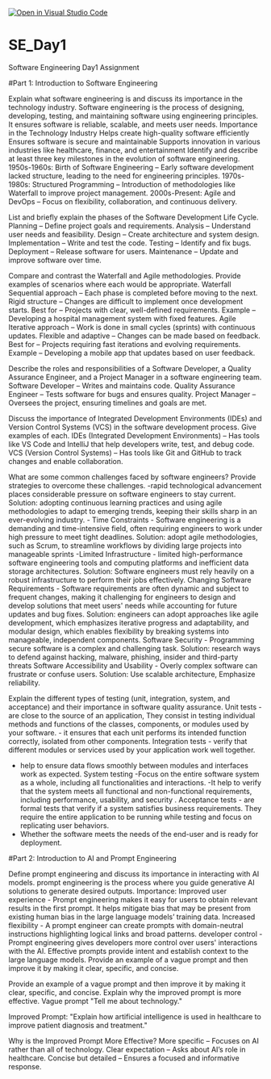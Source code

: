 [![Open in Visual Studio Code](https://classroom.github.com/assets/open-in-vscode-2e0aaae1b6195c2367325f4f02e2d04e9abb55f0b24a779b69b11b9e10269abc.svg)](https://classroom.github.com/online_ide?assignment_repo_id=18617069&assignment_repo_type=AssignmentRepo)
# SE_Day1
Software Engineering Day1 Assignment

#Part 1: Introduction to Software Engineering

Explain what software engineering is and discuss its importance in the technology industry.
Software engineering is the process of designing, developing, testing, and maintaining software using engineering principles. It ensures software is reliable, scalable, and meets user needs.
Importance in the Technology Industry
Helps create high-quality software efficiently
Ensures software is secure and maintainable
Supports innovation in various industries like healthcare, finance, and entertainment
Identify and describe at least three key milestones in the evolution of software engineering.
1950s-1960s: Birth of Software Engineering – Early software development lacked structure, leading to the need for engineering principles.
1970s-1980s: Structured Programming – Introduction of methodologies like Waterfall to improve project management.
2000s-Present: Agile and DevOps – Focus on flexibility, collaboration, and continuous delivery.

List and briefly explain the phases of the Software Development Life Cycle.
Planning – Define project goals and requirements.
Analysis – Understand user needs and feasibility.
Design – Create architecture and system design.
Implementation – Write and test the code.
Testing – Identify and fix bugs.
Deployment – Release software for users.
Maintenance – Update and improve software over time.

Compare and contrast the Waterfall and Agile methodologies. Provide examples of scenarios where each would be appropriate.
Waterfall
Sequential approach – Each phase is completed before moving to the next.
Rigid structure – Changes are difficult to implement once development starts.
Best for – Projects with clear, well-defined requirements.
Example – Developing a hospital management system with fixed features.
Agile
Iterative approach – Work is done in small cycles (sprints) with continuous updates.
Flexible and adaptive – Changes can be made based on feedback.
Best for – Projects requiring fast iterations and evolving requirements.
Example – Developing a mobile app that updates based on user feedback.

Describe the roles and responsibilities of a Software Developer, a Quality Assurance Engineer, and a Project Manager in a software engineering team.
Software Developer – Writes and maintains code.
Quality Assurance Engineer – Tests software for bugs and ensures quality.
Project Manager – Oversees the project, ensuring timelines and goals are met.

Discuss the importance of Integrated Development Environments (IDEs) and Version Control Systems (VCS) in the software development process. Give examples of each.
IDEs (Integrated Development Environments) – Has tools like VS Code and IntelliJ that help developers write, test, and debug code.
VCS (Version Control Systems) – Has tools like Git and GitHub to track changes and enable collaboration.

What are some common challenges faced by software engineers? Provide strategies to overcome these challenges.
-rapid technological advancement places considerable pressure on software engineers to stay current.
 Solution: adopting continuous learning practices and using agile methodologies to adapt to emerging trends, keeping their skills sharp in an ever-evolving industry. -
Time Constraints - Software engineering is a demanding and time-intensive field, often requiring engineers to work under high pressure to meet tight deadlines.
 Solution: adopt agile methodologies, such as Scrum, to streamline workflows by dividing large projects into manageable sprints 
-Limited Infrastructure - limited high-performance software engineering tools and computing platforms and inefficient data storage architectures. 
 Solution: Software engineers must rely heavily on a robust infrastructure to perform their jobs effectively.
Changing Software Requirements - Software requirements are often dynamic and subject to frequent changes, making it challenging for engineers to design and develop solutions that meet users' needs while accounting for future updates and bug fixes. 
Solution: engineers can adopt approaches like agile development, which emphasizes iterative progress and adaptability, and modular design, which enables flexibility by breaking systems into manageable, independent components.
Software Security - Programming secure software is a complex and challenging task. 
Solution: research ways to defend against hacking, malware, phishing, insider and third-party threats
Software Accessibility and Usability - Overly complex software can frustrate or confuse users. 
Solution: Use scalable architecture, Emphasize reliability.


Explain the different types of testing (unit, integration, system, and acceptance) and their importance in software quality assurance.
Unit tests - are close to the source of an application, They consist in testing individual methods and functions of the classes, components, or modules used by your software. - it ensures that each unit performs its intended function correctly, isolated from other components.
 Integration tests - verify that different modules or services used by your application work well together.
 - help to ensure data flows smoothly between modules and interfaces work as expected.
 System testing -Focus on the entire software system as a whole, including all functionalities and interactions.
 -It help to verify that the system meets all functional and non-functional requirements, including performance, usability, and security .
Acceptance tests - are formal tests that verify if a system satisfies business requirements. They require the entire application to be running while testing and focus on replicating user behaviors. 
- Whether the software meets the needs of the end-user and is ready for deployment.



#Part 2: Introduction to AI and Prompt Engineering


Define prompt engineering and discuss its importance in interacting with AI models.
 prompt engineering  is the process where you guide generative AI solutions to generate desired outputs.
Importance:
Improved user experience - Prompt engineering makes it easy for users to obtain relevant results in the first prompt. It helps mitigate bias that may be present from existing human bias in the large language models’ training data.
Increased flexibility - A prompt engineer can create prompts with domain-neutral instructions highlighting logical links and broad patterns.
developer control - Prompt engineering gives developers more control over users' interactions with the AI. Effective prompts provide intent and establish context to the large language models. Provide an example of a vague prompt and then improve it by making it clear, specific, and concise.


Provide an example of a vague prompt and then improve it by making it clear, specific, and concise. Explain why the improved prompt is more effective.
Vague prompt
"Tell me about technology."

Improved Prompt:
"Explain how artificial intelligence is used in healthcare to improve patient diagnosis and treatment."

Why is the Improved Prompt More Effective?
More specific – Focuses on AI rather than all of technology.
Clear expectation – Asks about AI’s role in healthcare.
Concise but detailed – Ensures a focused and informative response.
